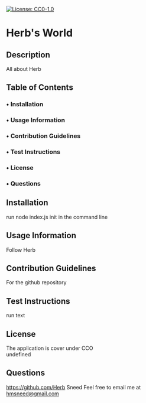 [![License: CC0-1.0](https://licensebuttons.net/l/zero/1.0/80x15.png)](http://creativecommons.org/publicdomain/zero/1.0/)
# Herb's World
## Description
All about Herb
## Table of Contents
### • Installation
### • Usage Information
### • Contribution Guidelines
### • Test Instructions
### • License
### • Questions  
## Installation
run node index.js init in the command line
## Usage Information
Follow Herb
## Contribution Guidelines 
For the github repository
## Test Instructions
run text
## License
The application is cover under CCO  
undefined
## Questions
https://github.com/Herb Sneed
Feel free to email me at hmsneed@gmail.com